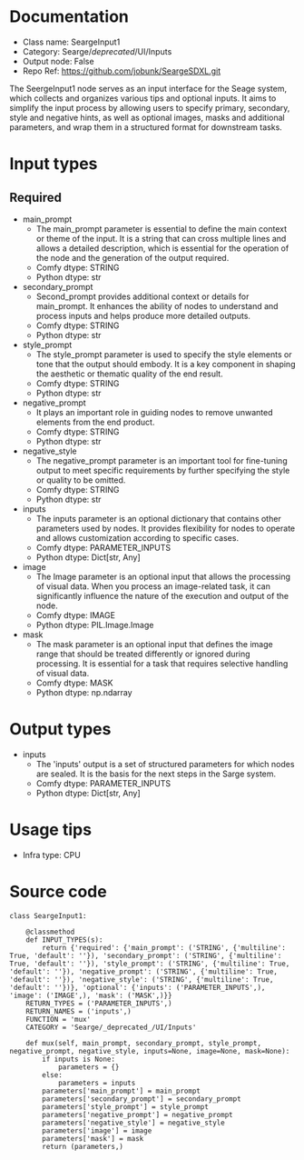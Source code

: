 # Documentation
- Class name: SeargeInput1
- Category: Searge/_deprecated_/UI/Inputs
- Output node: False
- Repo Ref: https://github.com/jobunk/SeargeSDXL.git

The SeergeInput1 node serves as an input interface for the Seage system, which collects and organizes various tips and optional inputs. It aims to simplify the input process by allowing users to specify primary, secondary, style and negative hints, as well as optional images, masks and additional parameters, and wrap them in a structured format for downstream tasks.

# Input types
## Required
- main_prompt
    - The main_prompt parameter is essential to define the main context or theme of the input. It is a string that can cross multiple lines and allows a detailed description, which is essential for the operation of the node and the generation of the output required.
    - Comfy dtype: STRING
    - Python dtype: str
- secondary_prompt
    - Second_prompt provides additional context or details for main_prompt. It enhances the ability of nodes to understand and process inputs and helps produce more detailed outputs.
    - Comfy dtype: STRING
    - Python dtype: str
- style_prompt
    - The style_prompt parameter is used to specify the style elements or tone that the output should embody. It is a key component in shaping the aesthetic or thematic quality of the end result.
    - Comfy dtype: STRING
    - Python dtype: str
- negative_prompt
    - It plays an important role in guiding nodes to remove unwanted elements from the end product.
    - Comfy dtype: STRING
    - Python dtype: str
- negative_style
    - The negative_prompt parameter is an important tool for fine-tuning output to meet specific requirements by further specifying the style or quality to be omitted.
    - Comfy dtype: STRING
    - Python dtype: str
- inputs
    - The inputs parameter is an optional dictionary that contains other parameters used by nodes. It provides flexibility for nodes to operate and allows customization according to specific cases.
    - Comfy dtype: PARAMETER_INPUTS
    - Python dtype: Dict[str, Any]
- image
    - The Image parameter is an optional input that allows the processing of visual data. When you process an image-related task, it can significantly influence the nature of the execution and output of the node.
    - Comfy dtype: IMAGE
    - Python dtype: PIL.Image.Image
- mask
    - The mask parameter is an optional input that defines the image range that should be treated differently or ignored during processing. It is essential for a task that requires selective handling of visual data.
    - Comfy dtype: MASK
    - Python dtype: np.ndarray

# Output types
- inputs
    - The 'inputs' output is a set of structured parameters for which nodes are sealed. It is the basis for the next steps in the Sarge system.
    - Comfy dtype: PARAMETER_INPUTS
    - Python dtype: Dict[str, Any]

# Usage tips
- Infra type: CPU

# Source code
```
class SeargeInput1:

    @classmethod
    def INPUT_TYPES(s):
        return {'required': {'main_prompt': ('STRING', {'multiline': True, 'default': ''}), 'secondary_prompt': ('STRING', {'multiline': True, 'default': ''}), 'style_prompt': ('STRING', {'multiline': True, 'default': ''}), 'negative_prompt': ('STRING', {'multiline': True, 'default': ''}), 'negative_style': ('STRING', {'multiline': True, 'default': ''})}, 'optional': {'inputs': ('PARAMETER_INPUTS',), 'image': ('IMAGE',), 'mask': ('MASK',)}}
    RETURN_TYPES = ('PARAMETER_INPUTS',)
    RETURN_NAMES = ('inputs',)
    FUNCTION = 'mux'
    CATEGORY = 'Searge/_deprecated_/UI/Inputs'

    def mux(self, main_prompt, secondary_prompt, style_prompt, negative_prompt, negative_style, inputs=None, image=None, mask=None):
        if inputs is None:
            parameters = {}
        else:
            parameters = inputs
        parameters['main_prompt'] = main_prompt
        parameters['secondary_prompt'] = secondary_prompt
        parameters['style_prompt'] = style_prompt
        parameters['negative_prompt'] = negative_prompt
        parameters['negative_style'] = negative_style
        parameters['image'] = image
        parameters['mask'] = mask
        return (parameters,)
```